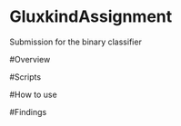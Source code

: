 # GluxkindAssignment
Submission for the binary classifier 



#Overview


#Scripts



#How to use



#Findings
